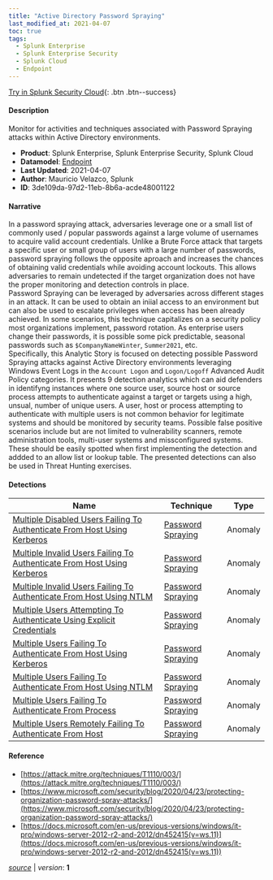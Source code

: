 ```yaml
---
title: "Active Directory Password Spraying"
last_modified_at: 2021-04-07
toc: true
tags:
  - Splunk Enterprise
  - Splunk Enterprise Security
  - Splunk Cloud
  - Endpoint
---
```


[Try in Splunk Security Cloud](https://www.splunk.com/en_us/cyber-security.html){: .btn .btn--success}

#### Description

Monitor for activities and techniques associated with Password Spraying attacks within Active Directory environments.

- **Product**: Splunk Enterprise, Splunk Enterprise Security, Splunk Cloud
- **Datamodel**: [Endpoint](https://docs.splunk.com/Documentation/CIM/latest/User/Endpoint)
- **Last Updated**: 2021-04-07
- **Author**: Mauricio Velazco, Splunk
- **ID**: 3de109da-97d2-11eb-8b6a-acde48001122

#### Narrative

In a password spraying attack, adversaries leverage one or a small list of commonly used / popular passwords against a large volume of usernames to acquire valid account credentials. Unlike a Brute Force attack that targets a specific user or small group of users with a large number of passwords, password spraying follows the opposite aproach and increases the chances of obtaining valid credentials while avoiding account lockouts. This allows adversaries to remain undetected if the target organization does not have the proper monitoring and detection controls in place.\
Password Spraying can be leveraged by adversaries across different stages in an attack. It can be used to obtain an iniial access to an environment but can also be used to escalate privileges when access has been already achieved. In some scenarios, this technique capitalizes on a security policy most organizations implement, password rotation. As enterprise users change their passwords, it is possible some pick predictable, seasonal passwords such as `$CompanyNameWinter`, `Summer2021`, etc.\
Specifically, this Analytic Story is focused on detecting possible Password Spraying attacks against Active Directory environments leveraging Windows Event Logs in the `Account Logon` and `Logon/Logoff` Advanced Audit Policy categories. It presents 9 detection analytics which can aid defenders in identifyng instances where one source user, source host or source process attempts to authenticate against a target or targets using a high, unsual, number of unique users. A user, host or process attempting to authenticate with multiple users is not common behavior for legitimate systems and should be monitored by security teams. Possible false positive scenarios include but are not limited to vulnerability scanners, remote administration tools, multi-user systems and missconfigured systems. These should be easily spotted when first implementing the detection and addded to an allow list or lookup table. The presented detections can also be used in Threat Hunting exercises.

#### Detections

| Name        | Technique   | Type         |
| ----------- | ----------- |--------------|
| [Multiple Disabled Users Failing To Authenticate From Host Using Kerberos](/endpoint/multiple_disabled_users_failing_to_authenticate_from_host_using_kerberos/) | [Password Spraying](/tags/#password-spraying) | Anomaly |
| [Multiple Invalid Users Failing To Authenticate From Host Using Kerberos](/endpoint/multiple_invalid_users_failing_to_authenticate_from_host_using_kerberos/) | [Password Spraying](/tags/#password-spraying) | Anomaly |
| [Multiple Invalid Users Failing To Authenticate From Host Using NTLM](/endpoint/multiple_invalid_users_failing_to_authenticate_from_host_using_ntlm/) | [Password Spraying](/tags/#password-spraying) | Anomaly |
| [Multiple Users Attempting To Authenticate Using Explicit Credentials](/endpoint/multiple_users_attempting_to_authenticate_using_explicit_credentials/) | [Password Spraying](/tags/#password-spraying) | Anomaly |
| [Multiple Users Failing To Authenticate From Host Using Kerberos](/endpoint/multiple_users_failing_to_authenticate_from_host_using_kerberos/) | [Password Spraying](/tags/#password-spraying) | Anomaly |
| [Multiple Users Failing To Authenticate From Host Using NTLM](/endpoint/multiple_users_failing_to_authenticate_from_host_using_ntlm/) | [Password Spraying](/tags/#password-spraying) | Anomaly |
| [Multiple Users Failing To Authenticate From Process](/endpoint/multiple_users_failing_to_authenticate_from_process/) | [Password Spraying](/tags/#password-spraying) | Anomaly |
| [Multiple Users Remotely Failing To Authenticate From Host](/endpoint/multiple_users_remotely_failing_to_authenticate_from_host/) | [Password Spraying](/tags/#password-spraying) | Anomaly |

#### Reference

* [https://attack.mitre.org/techniques/T1110/003/](https://attack.mitre.org/techniques/T1110/003/)
* [https://www.microsoft.com/security/blog/2020/04/23/protecting-organization-password-spray-attacks/](https://www.microsoft.com/security/blog/2020/04/23/protecting-organization-password-spray-attacks/)
* [https://docs.microsoft.com/en-us/previous-versions/windows/it-pro/windows-server-2012-r2-and-2012/dn452415(v=ws.11)](https://docs.microsoft.com/en-us/previous-versions/windows/it-pro/windows-server-2012-r2-and-2012/dn452415(v=ws.11))



[*source*](https://github.com/splunk/security_content/tree/develop/stories/active_directory_password_spraying.yml) \| *version*: **1**